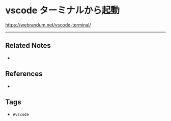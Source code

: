 # vscode ターミナルから起動
https://webrandum.net/vscode-terminal/

---
## Related Notes
- 

## References
- 

## Tags
- `#vscode` 